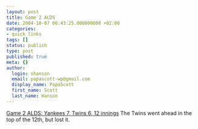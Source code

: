 ```yaml
---
layout: post
title: Game 2 ALDS
date: 2004-10-07 06:43:25.000000000 +02:00
categories:
- quick links
tags: []
status: publish
type: post
published: true
meta: {}
author:
  login: shanson
  email: papascott-wp@gmail.com
  display_name: PapaScott
  first_name: Scott
  last_name: Hanson
---
```

<p><a href="http://sports.yahoo.com/mlb/recap?gid=241006110&prov=ap" title="Yahoo! Sports - MLB - Yankees 7, Twins 6, 12 innings">Game 2 ALDS: Yankees 7, Twins 6, 12 innings</a> The Twins went ahead in the top of the 12th, but lost it.</p>
